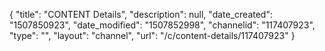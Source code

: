 {
    "title": "CONTENT Details",
    "description": null,
    "date_created": "1507850923",
    "date_modified": "1507852998",
    "channelid": "117407923",
    "type": "",
    "layout": "channel",
    "url": "\/c\/content-details\/117407923"
}